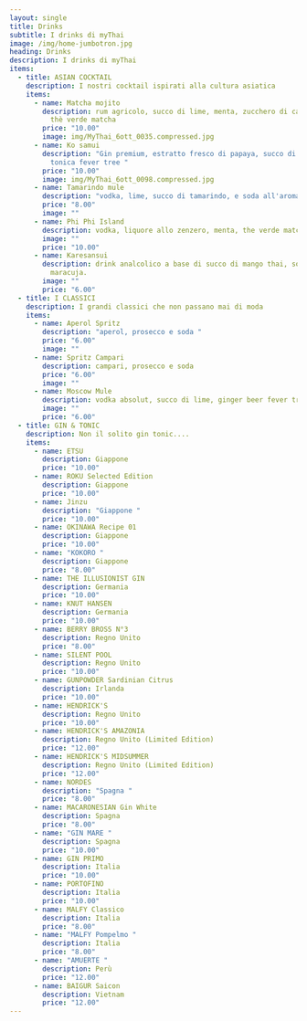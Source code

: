 ```yaml
---
layout: single
title: Drinks
subtitle: I drinks di myThai
image: /img/home-jumbotron.jpg
heading: Drinks
description: I drinks di myThai
items:
  - title: ASIAN COCKTAIL
    description: I nostri cocktail ispirati alla cultura asiatica
    items:
      - name: Matcha mojito
        description: rum agricolo, succo di lime, menta, zucchero di canna, polvere di
          thè verde matcha
        price: "10.00"
        image: img/MyThai_6ott_0035.compressed.jpg
      - name: Ko samui
        description: "Gin premium, estratto fresco di papaya, succo di lime, menta,
          tonica fever tree "
        price: "10.00"
        image: img/MyThai_6ott_0098.compressed.jpg
      - name: Tamarindo mule
        description: "vodka, lime, succo di tamarindo, e soda all'aroma di limone "
        price: "8.00"
        image: ""
      - name: Phi Phi Island
        description: vodka, liquore allo zenzero, menta, the verde matcha al gusto yuzu
        image: ""
        price: "10.00"
      - name: Karesansui
        description: drink analcolico a base di succo di mango thai, soda all'ananas e
          maracuja.
        image: ""
        price: "6.00"
  - title: I CLASSICI
    description: I grandi classici che non passano mai di moda
    items:
      - name: Aperol Spritz
        description: "aperol, prosecco e soda "
        price: "6.00"
        image: ""
      - name: Spritz Campari
        description: campari, prosecco e soda
        price: "6.00"
        image: ""
      - name: Moscow Mule
        description: vodka absolut, succo di lime, ginger beer fever tree
        image: ""
        price: "6.00"
  - title: GIN & TONIC
    description: Non il solito gin tonic....
    items:
      - name: ETSU
        description: Giappone
        price: "10.00"
      - name: ROKU Selected Edition
        description: Giappone
        price: "10.00"
      - name: Jinzu
        description: "Giappone "
        price: "10.00"
      - name: OKINAWA Recipe 01
        description: Giappone
        price: "10.00"
      - name: "KOKORO "
        description: Giappone
        price: "8.00"
      - name: THE ILLUSIONIST GIN
        description: Germania
        price: "10.00"
      - name: KNUT HANSEN
        description: Germania
        price: "10.00"
      - name: BERRY BROSS N°3
        description: Regno Unito
        price: "8.00"
      - name: SILENT POOL
        description: Regno Unito
        price: "10.00"
      - name: GUNPOWDER Sardinian Citrus
        description: Irlanda
        price: "10.00"
      - name: HENDRICK'S
        description: Regno Unito
        price: "10.00"
      - name: HENDRICK'S AMAZONIA
        description: Regno Unito (Limited Edition)
        price: "12.00"
      - name: HENDRICK'S MIDSUMMER
        description: Regno Unito (Limited Edition)
        price: "12.00"
      - name: NORDES
        description: "Spagna "
        price: "8.00"
      - name: MACARONESIAN Gin White
        description: Spagna
        price: "8.00"
      - name: "GIN MARE "
        description: Spagna
        price: "10.00"
      - name: GIN PRIMO
        description: Italia
        price: "10.00"
      - name: PORTOFINO
        description: Italia
        price: "10.00"
      - name: MALFY Classico
        description: Italia
        price: "8.00"
      - name: "MALFY Pompelmo "
        description: Italia
        price: "8.00"
      - name: "AMUERTE "
        description: Perù
        price: "12.00"
      - name: BAIGUR Saicon
        description: Vietnam
        price: "12.00"
---
```

